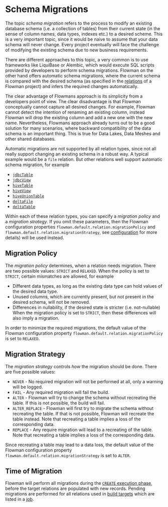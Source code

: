 # Schema Migrations

The topic *schema migration* refers to the process to modify an existing database schema (i.e. a collection of tables)
from their current state (in the sense of column names, data types, indexes etc.) to a desired scheme. This is a very
important topic, since it would be naive to assume that your data schema will never change. Every project eventually
will face the challenge of modifying the existing schema due to new business requirements.

There are different approaches to this topic, a very common is to use frameworks like LiquiBase or Alembic, which
would execute SQL scripts provided by developers to perform schema migrations. Flowman on the other hand offers
automatic schema migrations, where the current schema is compared with the desired schema (as specified in the
[relations](../spec/relation/index.md) of a Flowman project) and infers the required changes automatically. 

The clear advantage of Flowmans approach is its simplicity from a developers point of view. The clear disadvantage
is that Flowman conceptually cannot capture all desired changes. For example, Flowman cannot detect the intention
of renaming an existing column, instead Flowman will drop the existing column and add a new one with the new name.
Nevertheless, Flowmans approach already turns out to be a good solution for many scenarios, where backward compatibility
of the data schema is an important thing. This is true for Data Lakes, Data Meshes and other shared databases.

Automatic migrations are not supported by all relation types, since not all really support changing an existing
schema in a robust way. A typical example would be a `file` relation. But other relations well support automatic
schema migration, for example
* [`jdbcTable`](../spec/relation/jdbcTable.md)
* [`jdbcView`](../spec/relation/jdbcView.md)
* [`hiveTable`](../spec/relation/hiveTable.md)
* [`hiveView`](../spec/relation/hiveView.md)
* [`hiveUnionTable`](../spec/relation/hiveUnionTable.md)
* [`deltaFile`](../spec/relation/deltaFile.md)
* [`deltaTable`](../spec/relation/deltaTable.md)

Within each of these relation types, you can specify a *migration policy* and a *migration strategy*. If you omit
these parameters, then the Flowman configuration properties `flowman.default.relation.migrationPolicy` and
`flowman.default.relation.migrationStrategy`, see [configuration](../setup/config.md) for more details) will
be used instead.


## Migration Policy

The *migration policy* determines, when a relation needs migration. There are two possible values: `STRICT` and 
`RELAXED`. When the policy is set to `STRICT`, certain mismatches are allowed, for example
* Different data types, as long as the existing data type can hold values of the desired data type.
* Unused columns, which are currently present, but not present in the desired schema, will not be removed.
* Differences in nullability, if the desired state is stricter (i.e. not-nullable)
When the migration policy is set to `STRICT`, then these differences will also imply a migration.

In order to minimize the required migrations, the default value of the Flowman configuration property
`flowman.default.relation.migrationPolicy` is set to `RELAXED`.


## Migration Strategy

The *migration strategy* controls *how* the migration should be done. There are five possible values:
* `NEVER` - No required migration will not be performed at all, only a warning will be logged.
* `FAIL` - Any required migration will fail the build.
* `ALTER` - Flowman will try to change the schema without recreating the table. If this is not possible, the build will fail.
* `ALTER_REPLACE` - Flowman will first try to migrate the schema without recreating the table. If that is not possible,
Flowman will recreate the table instead. Note that recreating a table implies a loss of the corresponding data.
* `REPLACE` - Any require migration will lead to a recreating of the table. Note that recreating a table implies a loss
of the corresponding data.

Since recreating a table may lead to a data loss, the default value of the Flowman configuration property
`flowman.default.relation.migrationStrategy` is set to `ALTER`.


## Time of Migration

Flowman will perform all migrations during the [`CREATE` execution phase](lifecycle.md), before the target
relations are populated with new records. Pending migrations are performed for all relations used in
[build targets](../spec/target/index.md) which are listed in a [job](../spec/job/index.md).
